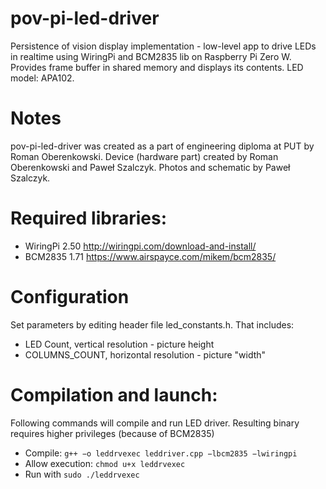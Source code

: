 # pov-pi-led-driver
Persistence of vision display implementation - low-level app to drive LEDs in realtime using WiringPi and BCM2835 lib on Raspberry Pi Zero W. Provides frame buffer in shared memory and displays its contents. LED model: APA102.
# Notes
pov-pi-led-driver was created as a part of engineering diploma at PUT by Roman Oberenkowski. Device (hardware part) created by Roman Oberenkowski and Paweł Szalczyk. Photos and schematic by Paweł Szalczyk.

# Required libraries:
- WiringPi 2.50 <http://wiringpi.com/download-and-install/>
- BCM2835 1.71 <https://www.airspayce.com/mikem/bcm2835/>
# Configuration
Set parameters by editing header file led_constants.h. That includes:
- LED Count, vertical resolution - picture height
- COLUMNS_COUNT, horizontal resolution - picture "width"
# Compilation and launch:
Following commands will compile and run LED driver. Resulting binary requires higher privileges (because of BCM2835)
- Compile: `g++ −o leddrvexec leddriver.cpp −lbcm2835 −lwiringpi`
- Allow execution: `chmod u+x leddrvexec`
- Run with `sudo ./leddrvexec`
